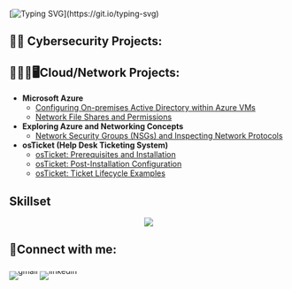 [![Typing SVG](https://readme-typing-svg.demolab.com?font=Fira+Code&size=35&pause=1000&color=18F721&width=435&lines=Welcome+to+my+GitHub!;My+name+is+Eric!)](https://git.io/typing-svg)


<h2>🔐🪪 Cybersecurity Projects:</h2>


<h2>👨🏻‍💻🖥️Cloud/Network Projects:</h2>

- <b>Microsoft Azure</b>
  - [Configuring On-premises Active Directory within Azure VMs](https://github.com/EricAlexanderZ/Configuring-Active-Directory-within-Azure-VMs/tree/main)
  - [Network File Shares and Permissions](https://github.com/EricAlexanderZ/Network-File-Shares-and-Permissions/tree/main)
- <b>Exploring Azure and Networking Concepts</b>
  - [Network Security Groups (NSGs) and Inspecting Network Protocols](https://github.com/EricAlexanderZ/Network-Security-Groups-NSGs-and-Inspecting-Network-Protocols)
- <b>osTicket (Help Desk Ticketing System)</b>
  - [osTicket: Prerequisites and Installation](https://github.com/EricAlexanderZ/osTicket-Prerequisites-and-Installation.git)
  - [osTicket: Post-Installation Configuration](https://github.com/EricAlexanderZ/osTicket-post-installation-configuration)
  - [osTicket: Ticket Lifecycle Examples](https://github.com/EricAlexanderZ/osTicket-Lifecycle-Example)

<h2>Skillset</h2>
<p align="center">
  <a href="https://skillicons.dev">
    <img src="https://skillicons.dev/icons?i=linux,kali,windows,notion,bash,python,git,github,powershell,pr,ps" />
  </a>
</p>

<h2>🤳Connect with me:</h2>

<a href="https://mail.google.com/mail/?view=cm&to=ericalexanderzama@gmail.com" target="_blank" style="text-decoration:none; display:inline-block; line-height:0; border: none;">
  <img src="https://skillicons.dev/icons?i=gmail" alt="gmail" />
</a>

  <a href="https://www.linkedin.com/in/" target="_blank" style="text-decoration:none; display:inline-block; line-height:0; border: none;">
    <img src="https://skillicons.dev/icons?i=linkedin" alt="linkedin" style="border:none;" />
  </a>
